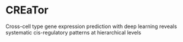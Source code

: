 # CREaTor
Cross-cell type gene expression prediction with deep learning reveals systematic cis-regulatory  patterns at hierarchical levels
